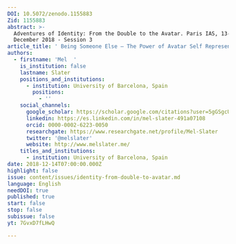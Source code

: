 ```yaml
---
DOI: 10.5072/zenodo.1155883
Zid: 1155883
abstract: >-
  Adventures of Identity: From the Double to the Avatar. Paris IAS, 13-14
  December 2018 - Session 3
article_title: ' Being Someone Else – The Power of Avatar Self Representation'
authors:
  - firstname: 'Mel  '
    is_institution: false
    lastname: Slater
    positions_and_institutions:
      - institution: University of Barcelona, Spain
        positions:
          - ''
    social_channels:
      google_scholar: https://scholar.google.com/citations?user=5gGSgcUAAAAJ&hl=fr
      linkedin: https://es.linkedin.com/in/mel-slater-491a07108
      orcid: 0000-0002-6223-0050
      researchgate: https://www.researchgate.net/profile/Mel-Slater
      twitter: '@melslater'
      website: http://www.melslater.me/
    titles_and_institutions:
      - institution: University of Barcelona, Spain
date: 2018-12-14T07:00:00.000Z
highlight: false
issue: content/issues/identity-from-double-to-avatar.md
language: English
needDOI: true
published: true
start: false
stop: false
subissue: false
yt: 7GvxD7fLHwQ

---
```


<Youtube yt="7GvxD7fLHwQ" caption=" Being Someone Else – The Power of Avatar Self Representation"></Youtube>